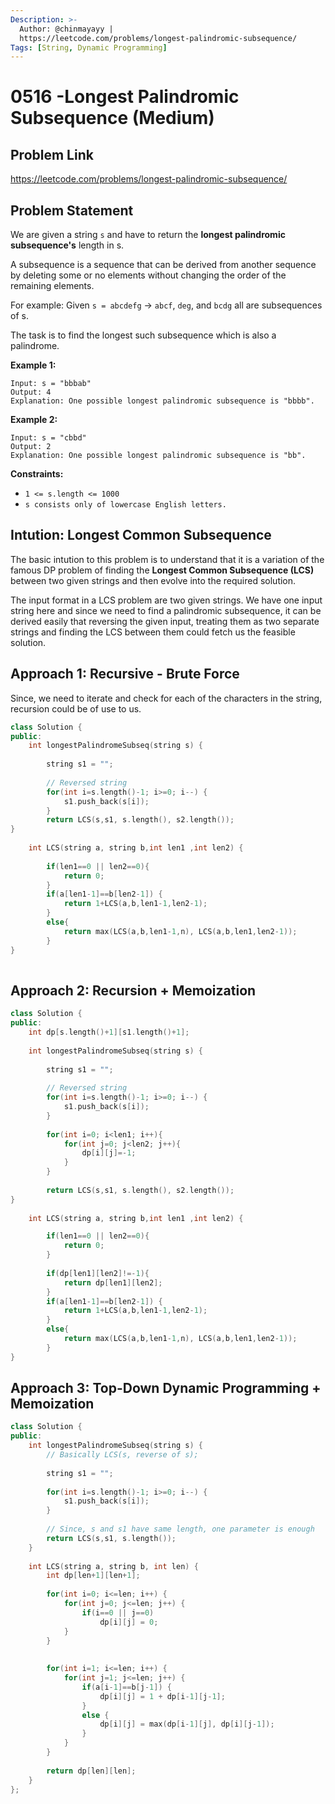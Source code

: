 ```yaml
---
Description: >-
  Author: @chinmayayy |
  https://leetcode.com/problems/longest-palindromic-subsequence/
Tags: [String, Dynamic Programming]
---
```


# 0516 -Longest Palindromic Subsequence (Medium)

## Problem Link

https://leetcode.com/problems/longest-palindromic-subsequence/

## Problem Statement

We are given a string `s` and have to return the **longest palindromic subsequence's** length in s.

A subsequence is a sequence that can be derived from another sequence by deleting some or no elements without changing the order of the remaining elements.

For example: Given `s = abcdefg` -> `abcf`, `deg`, and `bcdg` all are subsequences of s. 

The task is to find the longest such subsequence which is also a palindrome.

**Example 1:**

```
Input: s = "bbbab"
Output: 4
Explanation: One possible longest palindromic subsequence is "bbbb".
```

**Example 2:**

```
Input: s = "cbbd"
Output: 2
Explanation: One possible longest palindromic subsequence is "bb".
```

**Constraints:**

* `1 <= s.length <= 1000`
* `s consists only of lowercase English letters.`
 

## Intution: Longest Common Subsequence

The basic intution to this problem is to understand that it is a variation of the famous DP problem of finding the **Longest Common Subsequence (LCS)** between two given strings and then evolve into the required solution.

The input format in a LCS problem are two given strings. We have one input string here and since we need to find a palindromic subsequence, it can be derived easily that reversing the given input, treating them as two separate strings and finding the LCS between them could fetch us the feasible solution. 

## Approach 1: Recursive - Brute Force

 Since, we need to iterate and check for each of the characters in the string, recursion could be of use to us. 

<Tabs>
<TabItem value="c++" label="C++">
<SolutionAuthor name="@chinmayayy"/>

```c++
class Solution {
public:
    int longestPalindromeSubseq(string s) {
        
        string s1 = "";
        
        // Reversed string
        for(int i=s.length()-1; i>=0; i--) {
            s1.push_back(s[i]);
        }     
        return LCS(s,s1, s.length(), s2.length());
}
  
    int LCS(string a, string b,int len1 ,int len2) {
  
        if(len1==0 || len2==0){
            return 0;
        }
        if(a[len1-1]==b[len2-1]) {
            return 1+LCS(a,b,len1-1,len2-1);
        }
        else{
            return max(LCS(a,b,len1-1,n), LCS(a,b,len1,len2-1));
        }
}
  
```
</TabItem>
</Tabs>

## Approach 2: Recursion + Memoization


<Tabs>
<TabItem value="c++" label="C++">
<SolutionAuthor name="@chinmayayy"/>

```c++
class Solution {
public:
    int dp[s.length()+1][s1.length()+1];
  
    int longestPalindromeSubseq(string s) {
        
        string s1 = "";
        
        // Reversed string
        for(int i=s.length()-1; i>=0; i--) {
            s1.push_back(s[i]);
        }    
  
        for(int i=0; i<len1; i++){
            for(int j=0; j<len2; j++){
                dp[i][j]=-1;
            }
        }
  
        return LCS(s,s1, s.length(), s2.length());
}
  
    int LCS(string a, string b,int len1 ,int len2) {

        if(len1==0 || len2==0){
            return 0;
        }
  
        if(dp[len1][len2]!=-1){
            return dp[len1][len2];
        }
        if(a[len1-1]==b[len2-1]) {
            return 1+LCS(a,b,len1-1,len2-1);
        }
        else{
            return max(LCS(a,b,len1-1,n), LCS(a,b,len1,len2-1));
        }
}
```
</TabItem>
</Tabs>

## Approach 3: Top-Down Dynamic Programming + Memoization


<Tabs>
<TabItem value="c++" label="C++">
<SolutionAuthor name="@chinmayayy"/>

```c++
class Solution {
public:
    int longestPalindromeSubseq(string s) {
        // Basically LCS(s, reverse of s);
        
        string s1 = "";
        
        for(int i=s.length()-1; i>=0; i--) {
            s1.push_back(s[i]);
        }
        
        // Since, s and s1 have same length, one parameter is enough
        return LCS(s,s1, s.length());
    }
    
    int LCS(string a, string b, int len) {
        int dp[len+1][len+1];
        
        for(int i=0; i<=len; i++) {
            for(int j=0; j<=len; j++) {
                if(i==0 || j==0) 
                    dp[i][j] = 0;
            }
        }
        
        
        for(int i=1; i<=len; i++) {
            for(int j=1; j<=len; j++) {
                if(a[i-1]==b[j-1]) {
                    dp[i][j] = 1 + dp[i-1][j-1];
                }
                else {
                    dp[i][j] = max(dp[i-1][j], dp[i][j-1]);
                }
            }
        }
        
        return dp[len][len];
    }
};
```
</TabItem>
</Tabs>
